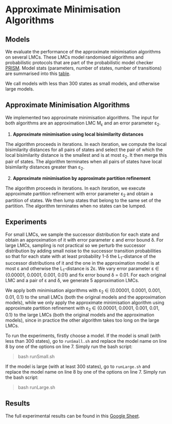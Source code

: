 # Approximate Minimisation Algorithms 

## Models
We evaluate the performance of the approximate minimisation algorithms on several LMCs. These LMCs model randomised algorithms and probabilistic protocols that are part of the probabilistic model checker [PRISM](https://www.prismmodelchecker.org/). Model stats (parameters, number of states, number of transitions) are summarised into this [table](models.csv).

We call models with less than 300 states as small models, and otherwise large models.

## Approximate Minimisation Algorithms
We implemented two approximate minimisation algorithms. The input for both algorithms are an approximation LMC M<sub>ε</sub> and an error parameter ε<sub>2</sub>. 

1. **Approximate minimisation using local bisimilarity distances**

The algorithm proceeds in iterations. In each iteration, we compute the local bisimilarity distances for all pairs of states and select the pair of which the local bisimilarity distance is the smallest and is at most ε<sub>2</sub>. It then merge this pair of states. The algorithm terminates when all pairs of states have local bisimilarity distances greater than ε<sub>2</sub>.

2. **Approximate minimisation by approximate partition refinement**

The algorithm proceeds in iterations. In each iteration, we execute approximate partition refinement with error parameter ε<sub>2</sub> and obtain a partition of states. We then lump states that belong to the same set of the partition. The algorithm terminates when no states can be lumped.

## Experiments

For small LMCs, we sample the successor distribution for each state and obtain an approximation of it with error parameter ε and error bound δ. For large LMCs, sampling is not practical so we perturb the successor distribution by adding small noise to the successor transition probabilities so that for each state with at least probability 1-δ the L<sub>1</sub>-distance of the successor distributions of it and the one in the approximation model is at most ε and otherwise the L<sub>1</sub>-distance is 2ε. We vary error parameter ε ∈ {0.00001, 0.0001, 0.001, 0.01} and fix error bound δ = 0.01. For each original LMC and a pair of ε and δ, we generate 5 approximation LMCs. 

We apply both minimisation algorithms with ε<sub>2</sub> ∈ {0.00001, 0.0001, 0.001, 0.01, 0.1} to the small LMCs (both the original models and the approximation models), while we only apply the approximate minimisation algorithm using approximate partition refinement with ε<sub>2</sub> ∈ {0.00001, 0.0001, 0.001, 0.01, 0.1} to the large LMCs (both the original models and the approximation models), since in practice the other algorithm takes too long on the large LMCs.

To run the experiments, firstly choose a model. If the model is small (with less than 300 states), go to `runSmall.sh` and replace the model name on line 8 by one of the options on line 7. Simply run the bash script:
>bash runSmall.sh

If the model is large (with at least 300 states), go to `runLarge.sh` and replace the model name on line 8 by one of the options on line 7. Simply run the bash script:
>bash runLarge.sh


## Results
The full experimental results can be found in this [Google Sheet](https://docs.google.com/spreadsheets/d/1JJnBYsOTfbC3mXHEWO4AEJG492YoD0yXaAs8DsrwGOA/edit?usp=sharing).
